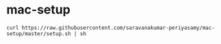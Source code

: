 # mac-setup
`curl https://raw.githubusercontent.com/saravanakumar-periyasamy/mac-setup/master/setup.sh | sh`
